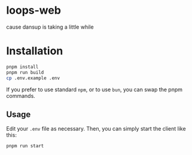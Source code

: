 # loops-web

cause dansup is taking a little while

# Installation

```sh
pnpm install
pnpm run build
cp .env.example .env
```

If you prefer to use standard `npm`, or to use `bun`, you can swap the pnpm commands.

## Usage

Edit your `.env` file as necessary. Then, you can simply start the client like this:

```sh
pnpm run start
```

